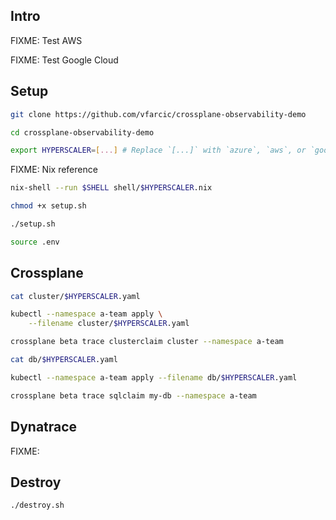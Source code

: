 ## Intro

FIXME: Test AWS

FIXME: Test Google Cloud

## Setup

```sh
git clone https://github.com/vfarcic/crossplane-observability-demo

cd crossplane-observability-demo

export HYPERSCALER=[...] # Replace `[...]` with `azure`, `aws`, or `google`
```

FIXME: Nix reference

```sh
nix-shell --run $SHELL shell/$HYPERSCALER.nix

chmod +x setup.sh

./setup.sh

source .env
```

## Crossplane

```sh
cat cluster/$HYPERSCALER.yaml

kubectl --namespace a-team apply \
    --filename cluster/$HYPERSCALER.yaml

crossplane beta trace clusterclaim cluster --namespace a-team

cat db/$HYPERSCALER.yaml

kubectl --namespace a-team apply --filename db/$HYPERSCALER.yaml

crossplane beta trace sqlclaim my-db --namespace a-team
```

## Dynatrace

FIXME:

## Destroy

```sh
./destroy.sh
```
